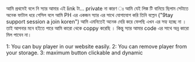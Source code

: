 আমি প্রথমেই বলে নি স্যার আমার এই link টা... private না কারণ ঃ আমি যেই লিঙ্ক টি বানিয়ে ছিলাম সেটাতে অনেক ফাটাল ধরে গেসিল বলে আমি PH এর একজন স্যার এর সাথে যোগাযোগ করি তিনি বল্লেন ("9tay support session a join koren") আমি এমনিতেই অনেক দেরি করে ফেলছি এখন এর সহ্য হচ্ছে না ।  তাই আপনার মনে হইতে পারে আমি কারো থেকে coppy করেছি । কিন্তু স্যার আমার code এর সাথে  অন্ন কারো মিল পাবেন না। 

1: You can buy player in our website easily. 
2: You can remove player from your storage.
3: maximum button clickable and dynamic
